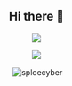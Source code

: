 <h2 align="center">
  Hi there 👋
</h2>
<p align="center">
  <img src="https://discord.c99.nl/widget/theme-2/556034668340707331.png">
</p>
<p align="center"><img src="https://count.getloli.com/get/@SploeCyber?theme=rule34"/></p>
<p align="center">&nbsp;<img align="center" src="https://github-readme-stats.vercel.app/api?username=sploecyber&show_icons=true&locale=en" alt="sploecyber" /></p>
